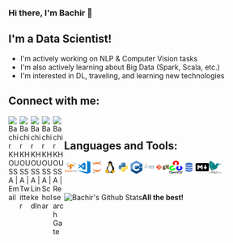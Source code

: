 ### Hi there, I'm Bachir 👋

## I'm a Data Scientist!

- I'm actively working on NLP & Computer Vision tasks
- I'm also actively learning about Big Data (Spark, Scala, etc.)
- I'm interested in DL, traveling, and learning new technologies

<!--
## Resume/CV:

- Extended version: [PDF](https://)
- 1-page version: [PDF](https://)
-->

## Connect with me:

[<img align="left" alt="Bachir KHOUSSA | Email" width="22px" src="https://upload.wikimedia.org/wikipedia/commons/thumb/a/ab/Gmail_Icon.svg/512px-Gmail_Icon.svg.png" />][email]
[<img align="left" alt="Bachir KHOUSSA | Twitter" width="22px" src="https://us-central1-iconscout-1539.cloudfunctions.net/iconscout-gcp-functions-production-download?name=twitter&download=1&url=https%3A%2F%2Fcdn.iconscout.com%2Ficon%2Ffree%2Fpng-24%2F83443.png&width=24&height=24" />][twitter]
[<img align="left" alt="Bachir KHOUSSA | LinkedIn" width="22px" src="https://us-central1-iconscout-1539.cloudfunctions.net/iconscout-gcp-functions-production-download?name=linkedin&download=1&url=https%3A%2F%2Fcdn.iconscout.com%2Ficon%2Ffree%2Fpng-24%2F461814.png&width=24&height=24" />][linkedin]
[<img align="left" alt="Bachir KHOUSSA | Scholar" width="22px" src="https://icon-icons.com/downloadimage.php?id=130918&root=2108/PNG/32/&file=google_scholar_icon_130918.png" />][scholar]
[<img align="left" alt="Bachir KHOUSSA | Research Gate" width="22px" src="https://icon-icons.com/downloadimage.php?id=130843&root=2108/PNG/512/&file=researchgate_icon_130843.png" />][researchgate]
<br />

## Languages and Tools:
<!--

<img align="left" alt="PyTorch" width="26px" src="https://pytorch.org/assets/images/pytorch-logo.png" />
<img align="left" alt="Google Cloud Platform" width="26px" src="https://us-central1-iconscout-1539.cloudfunctions.net/iconscout-gcp-functions-production-download?name=google-cloud-platform&download=1&url=https%3A%2F%2Fcdn.iconscout.com%2Ficon%2Ffree%2Fpng-32%2F569356.png&width=32&height=32" />
<img align="left" alt="C#" width="26px" src="https://raw.githubusercontent.com/github/explore/master/topics/csharp/csharp.png" />
<img align="left" alt="Matlab" width="26px" src="https://raw.githubusercontent.com/github/explore/master/topics/matlab/matlab.png" />
<img align="left" alt="Flask" width="26px" src="https://raw.githubusercontent.com/github/explore/master/topics/flask/flask.png" />

-->

<img align="left" alt="Tensorflow" width="26px" src="https://raw.githubusercontent.com/github/explore/master/topics/tensorflow/tensorflow.png" />
<img align="left" alt="Visual Studio Code" width="26px" src="https://raw.githubusercontent.com/github/explore/master/topics/visual-studio-code/visual-studio-code.png" />
<img align="left" alt="Jupyter Notebook" width="26px" src="https://raw.githubusercontent.com/github/explore/master/topics/jupyter-notebook/jupyter-notebook.png" />
<img align="left" alt="Linux" width="26px" src="https://raw.githubusercontent.com/github/explore/master/topics/linux/linux.png" />
<img align="left" alt="Python" width="26px" src="https://raw.githubusercontent.com/github/explore/master/topics/python/python.png" />
<img align="left" alt="C++" width="26px" src="https://raw.githubusercontent.com/github/explore/master/topics/cpp/cpp.png" />
<img align="left" alt="Java" width="26px" src="https://raw.githubusercontent.com/github/explore/master/topics/java/java.png" />
<img align="left" alt="Git" width="26px" src="https://raw.githubusercontent.com/github/explore/master/topics/git/git.png" />
<img align="left" alt="OpenCV" width="26px" src="https://raw.githubusercontent.com/github/explore/master/topics/opencv/opencv.png" />
<img align="left" alt="SQL" width="26px" src="https://raw.githubusercontent.com/github/explore/master/topics/sql/sql.png" />
<img align="left" alt="Markdown" width="26px" src="https://raw.githubusercontent.com/github/explore/master/topics/markdown/markdown.png" />
<img align="left" alt="Latex" width="26px" src="https://raw.githubusercontent.com/github/explore/master/topics/latex/latex.png" />


<br />
<br />

##

<img align="left" alt="Bachir's Github Stats" src="https://github-readme-stats.vercel.app/api?username=kmb46&show_icons=true&hide_border=true&hide=prs&count_private=true" />

**All the best!**





[email]: https://kmb46.github.io/#contact
[twitter]: https://twitter.com/BachirKhoussa
[scholar]: https://scholar.google.fr/citations?user=x1mmBcsAAAAJ&hl=en
[linkedin]: https://www.linkedin.com/in/bachir-khoussa/
[researchgate]: https://www.researchgate.net/profile/Mohamed-El-Bachir-Khoussa
